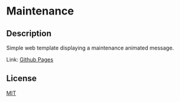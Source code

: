 # Maintenance

## Description

Simple web template displaying a maintenance animated message.

Link: [Github Pages](https://artfauq.github.io/maintenance/)

## License

[MIT](https://github.com/arthurfauq/maintenance/blob/master/LICENSE.md)
